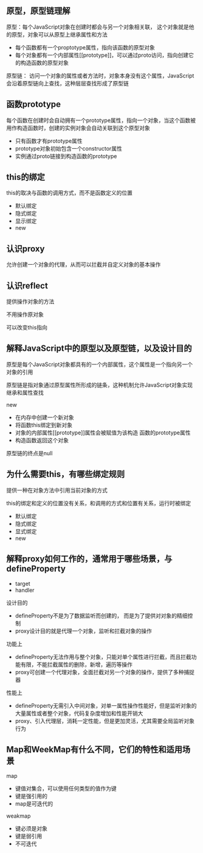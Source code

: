 ## 原型，原型链理解

原型：每个JavaScript对象在创建时都会与另一个对象相关联， 这个对象就是他的原型，对象可以从原型上继承属性和方法

- 每个函数都有一个proptotype属性，指向该函数的原型对象
- 每个对象都有一个内部属性[[prototype]]，可以通过proto访问，指向创建它的构造函数的原型对象

原型链： 访问一个对象的属性或者方法时，对象本身没有这个属性，JavaScript会沿着原型链向上查找，这种层层查找形成了原型链



## 函数prototype

每个函数在创建时会自动拥有一个prototype属性，指向一个对象，当这个函数被用作构造函数时，创建的实例对象会自动关联到这个原型对象

- 只有函数才有prototype属性
- prototype对象初始包含一个constructor属性
- 实例通过proto链接到构造函数的prototype



## this的绑定

this的取决与函数的调用方式，而不是函数定义的位置

- 默认绑定
- 隐式绑定
- 显示绑定
- new





## 认识proxy

允许创建一个对象的代理，从而可以拦截并自定义对象的基本操作



## 认识reflect

提供操作对象的方法

不用操作原对象

可以改变this指向



## 解释JavaScript中的原型以及原型链，以及设计目的

原型是每个JavaScript对象都具有的一个内部属性，这个属性是一个指向另一个对象的引用

原型链是指对象通过原型属性所形成的链条，这种机制允许JavaScript对象实现继承和属性查找

new

- 在内存中创建一个新对象
- 将函数this绑定到新对象
- 对象的内部属性[[prototype]]属性会被赋值为该构造 函数的prototype属性
- 构造函数返回这个对象

原型链的终点是null





## 为什么需要this，有哪些绑定规则

提供一种在对象方法中引用当前对象的方式

this的绑定和定义的位置没有关系，和调用的方式和位置有关系，运行时被绑定

- 默认绑定
- 隐式绑定
- 显式绑定
- new



## 解释proxy如何工作的，通常用于哪些场景，与defineProperty

- target
- handler

设计目的

- defineProperty不是为了数据监听而创建的， 而是为了提供对对象的精细控制
- proxy设计目的就是代理一个对象，监听和拦截对象的操作

功能上

- defineProperty无法作用与整个对象，只能对单个属性进行拦截，而且拦截功能有限，不能拦截属性的删除，新增，遍历等操作
- proxy可创建一个代理对象，全面拦截对另一个对象的操作，提供了多种捕捉器

性能上

- defineProperty无需引入中间对象，对单一属性操作性能好，但是监听对象的大量属性或者整个对象，代码复杂度增加和性能开销大
- proxy、引入代理层，消耗一定性能，但是更加灵活，尤其需要全局监听对象行为



## Map和WeekMap有什么不同，它们的特性和适用场景

map

- 键值对集合，可以使用任何类型的值作为键
- 键是强引用的
- map是可迭代的

weakmap

- 键必须是对象
- 键是弱引用
- 不可迭代





